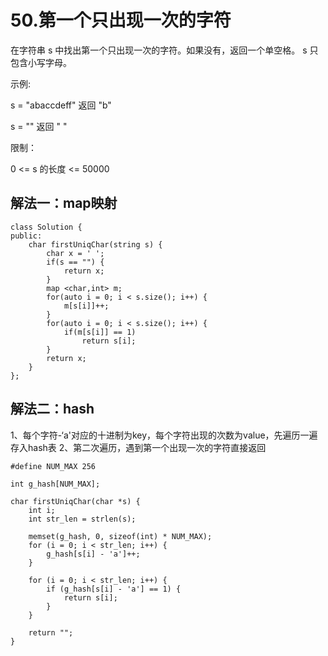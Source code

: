 # 50.第一个只出现一次的字符

在字符串 s 中找出第一个只出现一次的字符。如果没有，返回一个单空格。 s 只包含小写字母。

示例:

s = "abaccdeff"
返回 "b"

s = "" 
返回 " "


限制：

0 <= s 的长度 <= 50000

## 解法一：map映射

```
class Solution {
public:
    char firstUniqChar(string s) {
        char x = ' ';
        if(s == "") {
            return x;
        }
        map <char,int> m;
        for(auto i = 0; i < s.size(); i++) {
            m[s[i]]++;
        }
        for(auto i = 0; i < s.size(); i++) {
            if(m[s[i]] == 1)
                return s[i];
        }
        return x;
    }
};
```

## 解法二：hash

1、每个字符-‘a'对应的十进制为key，每个字符出现的次数为value，先遍历一遍存入hash表
2、第二次遍历，遇到第一个出现一次的字符直接返回

```
#define NUM_MAX 256

int g_hash[NUM_MAX];

char firstUniqChar(char *s) {
    int i;
    int str_len = strlen(s);

    memset(g_hash, 0, sizeof(int) * NUM_MAX);
    for (i = 0; i < str_len; i++) {
        g_hash[s[i] - 'a']++;
    }

    for (i = 0; i < str_len; i++) {
        if (g_hash[s[i] - 'a'] == 1) {
            return s[i];
        }
    }

    return "";
}
```

